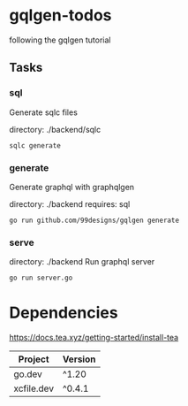 # gqlgen-todos

following the gqlgen tutorial


## Tasks
### sql

Generate sqlc files


directory: ./backend/sqlc
```
sqlc generate
```

### generate

Generate graphql with graphqlgen

directory: ./backend
requires: sql
```
go run github.com/99designs/gqlgen generate
```

### serve

directory: ./backend
Run graphql server

```
go run server.go
```


# Dependencies
https://docs.tea.xyz/getting-started/install-tea

| Project    | Version |
| ---------- | ------- |
| go.dev     | ^1.20   |
| xcfile.dev | ^0.4.1  |
